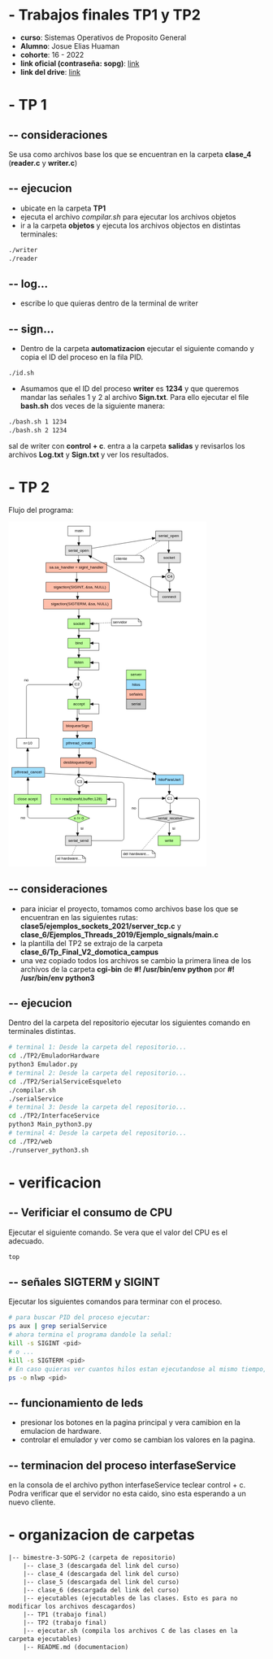# - Trabajos finales TP1 y TP2
- __curso__: Sistemas Operativos de Proposito General
- __Alumno__: Josue Elias Huaman
- __cohorte__: 16 - 2022
- __link oficial (contraseña: sopg)__: [link](https://campus.fi.uba.ar/course/view.php?id=1444)
- __link del drive__: [link](https://drive.google.com/drive/folders/1YJVUjCFdnf04KviSjVsyGK2OInBDQSub)
# - TP 1
## -- consideraciones
Se usa como archivos base los que se encuentran en la carpeta __clase_4__ (__reader.c__ y __writer.c__)
## -- ejecucion
- ubicate en la carpeta __TP1__
- ejecuta el archivo _compilar.sh_ para ejecutar los archivos objetos
- ir a la carpeta __objetos__ y ejecuta los archivos objectos en distintas terminales: 
```bash
./writer
./reader
```
## -- log...
- escribe lo que quieras dentro de la terminal de writer
## -- sign...
- Dentro de la carpeta __automatizacion__ ejecutar el siguiente comando y copia el ID del proceso en la fila PID.
```bash
./id.sh
```
- Asumamos que el ID del proceso __writer__ es __1234__ y que queremos mandar las señales 1 y 2 al archivo __Sign.txt__. Para ello ejecutar el file __bash.sh__ dos veces de la siguiente manera:

```bash
./bash.sh 1 1234
./bash.sh 2 1234
```

sal de writer con __control + c__. entra a la carpeta __salidas__ y revisarlos los archivos __Log.txt__ y __Sign.txt__ y ver los resultados.

# - TP 2
Flujo del programa:

![](TP2/captura.png)
## -- consideraciones
- para iniciar el proyecto, tomamos como archivos base los que se encuentran en las siguientes rutas: __clase5/ejemplos_sockets_2021/server_tcp.c__ y __clase_6/Ejemplos_Threads_2019/Ejemplo_signals/main.c__
- la plantilla del TP2 se extrajo de la carpeta __clase_6/Tp_Final_V2_domotica_campus__
- una vez copiado todos los archivos se cambio la primera linea de los archivos de la carpeta __cgi-bin__ de __#! /usr/bin/env python__ por __#! /usr/bin/env python3__


## -- ejecucion
Dentro del la carpeta del repositorio ejecutar los siguientes comando en terminales distintas.

```bash
# terminal 1: Desde la carpeta del repositorio...
cd ./TP2/EmuladorHardware
python3 Emulador.py
# terminal 2: Desde la carpeta del repositorio...
cd ./TP2/SerialServiceEsqueleto
./compilar.sh
./serialService
# terminal 3: Desde la carpeta del repositorio...
cd ./TP2/InterfaceService
python3 Main_python3.py
# terminal 4: Desde la carpeta del repositorio...
cd ./TP2/web
./runserver_python3.sh
```
# - verificacion
## -- Verificiar el consumo de CPU
Ejecutar el siguiente comando. Se vera que el valor del CPU es el adecuado.
```bash
top
```
## -- señales SIGTERM y SIGINT
Ejecutar los siguientes comandos para terminar con el proceso.
```bash
# para buscar PID del proceso ejecutar:
ps aux | grep serialService 
# ahora termina el programa dandole la señal:
kill -s SIGINT <pid>
# o ...
kill -s SIGTERM <pid>
# En caso quieras ver cuantos hilos estan ejecutandose al mismo tiempo, ejecutar:
ps -o nlwp <pid>
```
## -- funcionamiento de leds
- presionar los botones en la pagina principal y vera camibion en la emulacion de hardware.
- controlar el emulador y ver como se cambian los valores en la pagina.
## -- terminacion del proceso interfaseService
en la consola de el archivo python interfaseService teclear control + c. Podra verificar que el servidor no esta caido, sino esta esperando a un nuevo cliente.
# - organizacion de carpetas
```
|-- bimestre-3-SOPG-2 (carpeta de repositorio)
    |-- clase_3 (descargada del link del curso)
    |-- clase_4 (descargada del link del curso)
    |-- clase_5 (descargada del link del curso)
    |-- clase_6 (descargada del link del curso)
    |-- ejecutables (ejecutables de las clases. Esto es para no modificar los archivos descagardos)
    |-- TP1 (trabajo final)
    |-- TP2 (trabajo final)
    |-- ejecutar.sh (compila los archivos C de las clases en la carpeta ejecutables)
    |-- README.md (documentacion)
```
